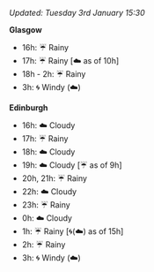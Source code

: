 *Updated: Tuesday 3rd January 15:30*

**Glasgow**

* 16h: :umbrella: Rainy
* 17h: :umbrella: Rainy [:cloud: as of 10h]
* 18h - 2h: :umbrella: Rainy
* 3h: :cyclone: Windy (:cloud:)

**Edinburgh**

* 16h: :cloud: Cloudy
* 17h: :umbrella: Rainy
* 18h: :cloud: Cloudy
* 19h: :cloud: Cloudy [:umbrella: as of 9h]
* 20h, 21h: :umbrella: Rainy
* 22h: :cloud: Cloudy
* 23h: :umbrella: Rainy
* 0h: :cloud: Cloudy
* 1h: :umbrella: Rainy [:cyclone:(:cloud:) as of 15h]
* 2h: :umbrella: Rainy
* 3h: :cyclone: Windy (:cloud:)
